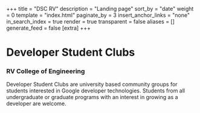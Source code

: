 +++
title = "DSC RV"
description = "Landing page"
sort_by = "date"
weight = 0
template = "index.html"
paginate_by = 3
insert_anchor_links = "none"
in_search_index = true
render = true
transparent = false
aliases = []
generate_feed = false
[extra]
+++

# Developer Student Clubs

### RV College of Engineering

Developer Student Clubs are university based community
groups for students interested in Google developer
technologies. Students from all undergraduate or graduate
programs with an interest in growing as a developer are
welcome.
